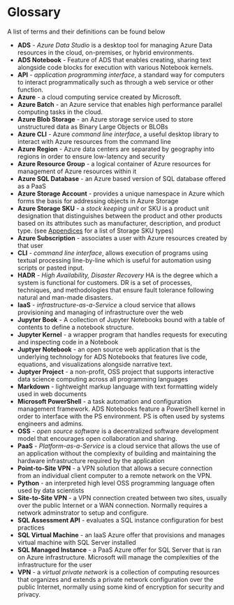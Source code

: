 # Glossary
A list of terms and their definitions can be found below

* **ADS** - *Azure Data Studio* is a desktop tool for managing Azure Data resources in the cloud, on-premises, or hybrid environments. 
* **ADS Notebook** - Feature of ADS that enables creating, sharing text alongside code blocks for execution with various Notebook kernels.
* **API** - *application programming interface*, a standard way for computers to interact programmatically such as through a web service or other function. 
* **Azure** - a cloud computing service created by Microsoft.
* **Azure Batch** - an Azure service that enables high performance parallel computing tasks in the cloud.
* **Azure Blob Storage** - an Azure storage service used to store unstructured data as Binary Large Objects or BLOBs
* **Azure CLI** - Azure *command line interface*, a useful desktop library to interact with Azure resources from the command line
* **Azure Region** - Azure data centers are separated by geography into regions in order to ensure low-latency and security
* **Azure Resource Group** - a logical container of Azure resources for management of Azure resources within it 
* **Azure SQL Database** - an Azure based version of SQL database offered as a PaaS 
* **Azure Storage Account** - provides a unique namespace in Azure which forms the basis for addressing objects in Azure Storage
* **Azure Storage SKU** - a *stock keeping unit* or SKU is a product unit designation that distinguishes between the product and other products based on its attributes such as manufacturer, description, and product type. (see <a href="appendices.md">Appendices</a> for a list of Storage SKU types) 
* **Azure Subscription** - associates a user with Azure resources created by that user
* **CLI** - *command line interface*, allows execution of programs using textual processing line-by-line which is useful for automation using scripts or pasted input. 
* **HADR** - *High Availability, Disaster Recovery* HA is the degree which a system is functional for customers. DR is a set of processes, techniques, and methodologies that ensure fault tolerance following natural and man-made disasters.
* **IaaS** - *infrastructure-as-a-Service* a cloud service that allows provisioning and managing of infrastructure over the web
* **Jupyter Book** - A collection of Jupyter Notebooks bound with a table of contents to define a notebook structure.
* **Jupyter Kernel** - a wrapper program that handles requests for executing and inspecting code in a Notebook
* **Juptyer Notebook** - an open source web application that is the underlying technology for ADS Notebooks that features live code, equations, and visualizations alongside narrative text. 
* **Juptyer Project** - a non-profit, OSS project that supports interactive data science computing across all programming languages
* **Markdown** - lightweight markup language with text formatting widely used in web documents
* **Microsoft PowerShell** - a task automation and configuration management framework. ADS Notebooks feature a PowerShell kernel in order to interface with the PS environment. PS is often used by systems engineers and admins. 
* **OSS** - *open source software* is a decentralized software development model that encourages open collaboration and sharing.   
* **PaaS** - *Platform-as-a-Service* is a cloud service that allows the use of an application without the complexity of building and maintaining the hardware infrastructure required by the application
* **Point-to-Site VPN** - a VPN solution that allows a secure connection from an individual client computer to a remote network on the VPN. 
* **Python** - an interpreted high level OSS programming language often used by data scientists 
* **Site-to-Site VPN** - a VPN connection created between two sites, usually over the public Internet or a WAN connection. Normally requires a network adminstrator to setup and configure. 
* **SQL Assessment API** - evaluates a SQL instance configuration for best practices
* **SQL Virtual Machine** - an IaaS Azure offer that provisions and manages virtual machine with SQL Server installed
* **SQL Managed Instance** - a PaaS Azure offer for SQL Server that is ran on Azure infrastructure. Microsoft will manage the complexities of the infrastructure for the user  
* **VPN** - a *virtual private network* is a collection of computing resources that organizes and extends a private network configuration over the public Internet, normally using some kind of encryption for security and privacy. 